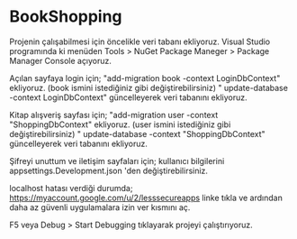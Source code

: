 # BookShopping

Projenin çalışabilmesi için öncelikle veri tabanı ekliyoruz. Visual Studio programında ki menüden Tools > NuGet Package Maneger > Package Manager Console açıyoruz.

Açılan sayfaya login için; "add-migration book -context LoginDbContext" ekliyoruz. (book ismini istediğiniz gibi değiştirebilirsiniz) " update-database -context LoginDbContext" güncelleyerek veri tabanını ekliyoruz.

Kitap alışveriş sayfası  için; "add-migration user -context "ShoppingDbContext" ekliyoruz. (user ismini istediğiniz gibi değiştirebilirsiniz) " update-database -context "ShoppingDbContext" güncelleyerek veri tabanını ekliyoruz.


Şifreyi unuttum ve iletişim sayfaları için; kullanıcı bilgilerini appsettings.Development.json 'den değiştirebilirsiniz.


localhost hatası verdiği durumda;
https://myaccount.google.com/u/2/lesssecureapps linke tıkla ve ardından daha az güvenli uygulamalara izin ver kısmını aç.

F5 veya Debug > Start Debugging tıklayarak projeyi çalıştırıyoruz.
